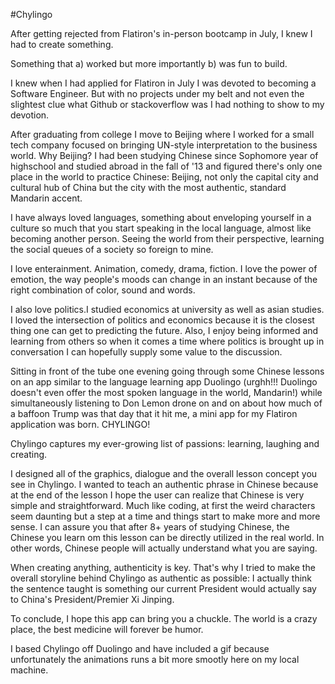 #Chylingo

After getting rejected from Flatiron's in-person bootcamp in July, I knew I had to create something. 

Something that a) worked but more importantly b) was fun to build.

I knew when I had applied for Flatiron in July I was devoted to becoming a Software Engineer. 
But with no projects under my belt and not even the slightest clue what Github or stackoverflow was 
I had nothing to show to my devotion.

After graduating from college I move to Beijing where I worked for a small tech company focused on bringing 
UN-style interpretation to the business world. Why Beijing? I had been studying Chinese since Sophomore year of highschool 
and studied abroad in the fall of '13 and figured there's only one place in the world to practice Chinese: Beijing, not only
the capital city and cultural hub of China but the city with the most authentic, standard Mandarin accent. 

I have always loved languages, something about enveloping yourself in a culture so much that you start speaking in the local
language, almost like becoming another person. Seeing the world from their perspective, learning the social queues of a
society so foreign to mine.

I love enterainment. Animation, comedy, drama, fiction. I love the power of emotion, the way people's moods can change in an
instant because of the right combination of color, sound and words.

I also love politics.I studied economics at university as well as asian studies. I loved the intersection of politics and 
economics because it is the closest thing one can get to predicting the future. Also, I enjoy being informed and learning from
others so when it comes a time where politics is brought up in conversation I can hopefully supply some value to the discussion.

Sitting in front of the tube one evening going through some Chinese lessons on an app similar to the language learning app
Duolingo (urghh!!! Duolingo doesn't even offer the most spoken language in the world, Mandarin!) while simultaneously listening
to Don Lemon drone on and on about how much of a baffoon Trump was that day that it hit me, a mini app for my Flatiron 
application was born. CHYLINGO!

Chylingo captures my ever-growing list of passions: learning, laughing and creating.

I designed all of the graphics, dialogue and the overall lesson concept you see in Chylingo. I wanted to teach an authentic phrase
in Chinese because at the end of the lesson I hope the user can realize that Chinese is very simple and straightforward.
Much like coding, at first the weird characters seem daunting but a step at a time and things start to make more and 
more sense. I can assure you that after 8+ years of studying Chinese, the Chinese you learn om this lesson can be 
directly utilized in the real world. In other words, Chinese people will actually understand what you are saying. 

When creating anything, authenticity is key. That's why I tried to make the overall storyline behind Chylingo as authentic as possible:
I actually think the sentence taught is something our current President would actually say to China's President/Premier
Xi Jinping.

To conclude, I hope this app can bring you a chuckle. The world is a crazy place, the best medicine will forever be humor.

I based Chylingo off Duolingo and have included a gif because unfortunately the animations runs a bit more smootly here on my local machine. 
